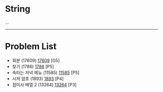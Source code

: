 # String
...


--------------------------------

# Problem List
- 회분 (17609) [17609](https://github.com/KyumKyum/Algorithm_Study/blob/main/String/17609.cpp) [G5]
- 찾기 (1786) [1786](https://github.com/KyumKyum/Algorithm_Study/blob/main/String/1786.cpp) [P5]
- 속타는 저녁 메뉴 (11585) [11585](https://github.com/KyumKyum/Algorithm_Study/blob/main/String/11585.cpp) [P5]
- 시저 암호 (1893) [1893](https://github.com/KyumKyum/Algorithm_Study/blob/main/String/1893.cpp) [P4]
- 접미사 배열 2 (13264) [13264](https://github.com/KyumKyum/Algorithm_Study/blob/main/String/13264.cpp) [P3]